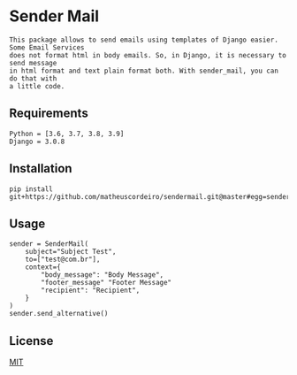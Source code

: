 # Sender Mail

    This package allows to send emails using templates of Django easier. Some Email Services 
    does not format html in body emails. So, in Django, it is necessary to send message 
    in html format and text plain format both. With sender_mail, you can do that with 
    a little code.

## Requirements

    Python = [3.6, 3.7, 3.8, 3.9]
    Django = 3.0.8

## Installation

```
pip install git+https://github.com/matheuscordeiro/sendermail.git@master#egg=sendermail
```

## Usage
```
sender = SenderMail(
    subject="Subject Test",
    to=["test@com.br"],
    context={
        "body_message": "Body Message",
        "footer_message" "Footer Message"
        "recipient": "Recipient",
    }
)
sender.send_alternative()
```

## License
[MIT](https://choosealicense.com/licenses/mit/)
